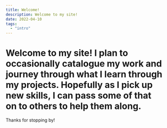 ```yaml
---
title: Welcome!
description: Welcome to my site!
date: 2022-04-10
tags:
  - "intro"
---
```


# Welcome to my site! I plan to occasionally catalogue my work and journey through what I learn through my projects. Hopefully as I pick up new skills, I can pass some of that on to others to help them along.

Thanks for stopping by!